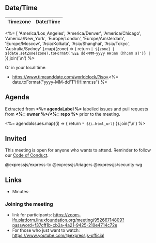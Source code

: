 ## Date/Time

| Timezone | Date/Time |
|----------|-----------|
<%= [
  'America/Los_Angeles',
  'America/Denver',
  'America/Chicago',
  'America/New_York',
  'Europe/London',
  'Europe/Amsterdam',
  'Europe/Moscow',
  'Asia/Kolkata',
  'Asia/Shanghai',
  'Asia/Tokyo',
  'Australia/Sydney'
].map((zone) => {
  return `| ${zone} | ${date.setZone(zone).toFormat('EEE dd-MMM-yyyy HH:mm (hh:mm a)')} |`
}).join('\n') %>

Or in your local time:
* https://www.timeanddate.com/worldclock/?iso=<%= date.toFormat("yyyy-MM-dd'T'HH:mm:ss") %>

## Agenda

Extracted from **<%= agendaLabel %>** labelled issues and pull requests from **<%= owner %>/<%= repo %>** prior to the meeting.

<%= agendaIssues.map((i) => {
  return `* ${i.html_url}`
}).join('\n') %>

## Invited

This meeting is open for anyone who wants to attend. Reminder to follow our [Code of Conduct](https://github.com/expressjs/express/blob/master/Code-Of-Conduct.md).

@expressjs/express-tc
@expressjs/triagers
@expressjs/security-wg

## Links

* Minutes:

### Joining the meeting

* link for participants: https://zoom-lfx.platform.linuxfoundation.org/meeting/95266714809?password=f37cff1b-cb3a-4a21-9425-210e4714c72e
* For those who just want to watch: https://www.youtube.com/@expressjs-official
